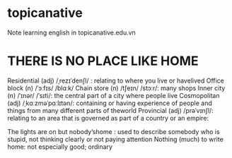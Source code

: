 # topicanative
Note learning english in topicanative.edu.vn

# THERE IS NO PLACE LIKE HOME
Residential (adj) /ˌrezɪˈdenʃl/ : relating to where you ​live or have ​lived
Office block (n) /ˈɔːfɪs/ /blɑːk/
Chain store (n) /tʃeɪn/ /stɔːr/: many shops
Inner city (n) /ˈɪnər/ /ˈsɪti/: the ​central ​part of a ​city where ​people ​live 
Cosmopolitan (adj) /ˌkɑːzməˈpɑːlɪtən/: containing or having ​experience of ​people and things from many different ​parts of the ​world
Provincial (adj) /prəˈvɪnʃl/: relating to an ​area that is ​governed as ​part of a ​country or an ​empire:

The lights are on but nobody’shome : used to describe somebody who is stupid, not thinking clearly or not paying attention
Nothing (much) to write home: not especially good; ordinary
